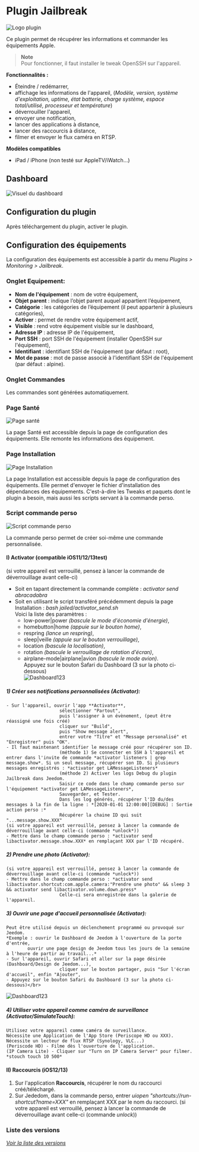 # Plugin Jailbreak

![Logo plugin](../assets/images/Jailbreak_icon.png "Logo plugin")

Ce plugin permet de récupérer les informations et commander les équipements Apple.

> **Note**  
> Pour fonctionner, il faut installer le tweak OpenSSH sur l'appareil.

**Fonctionnalités :**

- Éteindre / redémarrer,
- affichage les informations de l'appareil, (*Modèle, version, système d'exploitation, uptime, état batterie, charge système, espace total/utilisé, processeur et température*)
- déverrouiller l'appareil,
- envoyer une notification,
- lancer des applications à distance,
- lancer des raccourcis à distance,
- filmer et envoyer le flux caméra en RTSP.

**Modèles compatibles**
- iPad / iPhone (non testé sur AppleTV/iWatch...)

## Dashboard

![Visuel du dashboard](../assets/images/Dashboard.png "Visuel du dashboard")

## Configuration du plugin

Après téléchargement du plugin, activer le plugin.

## Configuration des équipements

La configuration des équipements est accessible à partir du menu *Plugins > Monitoring > Jailbreak*.

### Onglet Equipement:

-   **Nom de l'équipement** : nom de votre équipement,
-   **Objet parent** : indique l’objet parent auquel appartient l’équipement,
-   **Catégorie** : les catégories de l’équipement (il peut appartenir à plusieurs catégories),
-   **Activer** : permet de rendre votre équipement actif,
-   **Visible** : rend votre équipement visible sur le dashboard,
-   **Adresse IP** : adresse IP de l'équipement,
-   **Port SSH** : port SSH de l'équipement (installer OpenSSH sur l'équipement),
-   **Identifiant** : identifiant SSH de l'équipement (par défaut : root),
-   **Mot de passe** : mot de passe associé à l'identifiant SSH de l'équipement (par défaut : alpine).

### Onglet Commandes

Les commandes sont générées automatiquement.

### Page Santé

![Page santé](../assets/images/jailbreak_screenshot2.png "Page Santé")

La page Santé est accessible depuis la page de configuration des équipements.
Elle remonte les informations des équipement.

### Page Installation

![Page Installation](../assets/images/jailbreak_screenshot1.png "Page Installation")

La page Installation est accessible depuis la page de configuration des équipements.
Elle permet d'envoyer le fichier d'installation des dépendances des équipements.
C'est-à-dire les Tweaks et paquets dont le plugin a besoin, mais aussi les scripts servant à la commande perso.

### Script commande perso

![Script commande perso](../assets/images/jailbreak_screenshot3.png "Script commande perso")

La commande perso permet de créer soi-même une commande personnalisée.

#### I) Activator (compatible iOS11/12/13test)
(si votre appareil est verrouillé, pensez à lancer la commande de déverrouillage avant celle-ci)
* Soit en tapant directement la commande complète : *activator send abracadabra*
* Soit en utilisant le script transféré précédemment depuis la page Installation : *bash jailed/activator_send.sh* *<parametre>*</br>
Voici la liste des paramètres :</br>
    * low-power|power *(bascule le mode d'économie d'énergie)*,</br>
    * homebutton|home *(appuie sur le bouton home)*,</br>
    * respring *(lance un respring)*,</br>
    * sleep|veille *(appuie sur le bouton verrouillage)*,</br>
    * location *(bascule la localisation)*,</br>
    * rotation *(bascule le verrouillage de rotation d'écran)*,</br>
    * airplane-mode|airplane|avion *(bascule le mode avion)*.</br>
Appuyez sur le bouton Safari du Dashboard (3 sur la photo ci-dessous)</br>
![Dashboard123](../assets/images/Dashboard123.png "Dashboard123")

##### 1) Créer ses notifications personnalisées (*Activator*):
	- Sur l'appareil, ouvrir l'app **Activator**,
						sélectionner "Partout",
						puis l'assigner à un évènement, (peut être réassigné une fois créé)
						cliquer sur "Build",
						puis "Show message alert",
						entrer votre "Titre" et "Message personalisé" et "Enregistrer" puis "OK".
	- Il faut maintenant identifier le message créé pour récupérer son ID.
                        (méthode 1) Se connecter en SSH à l'appareil et entrer dans l'invite de commande *activator listeners | grep message.show*. Si un seul message, récupérer son ID. Si plusieurs messages enregistrés : *activator get LAMessageListeners*
                        (méthode 2) Activer les logs Debug du plugin Jailbreak dans Jeedom.
                        Saisir ce code dans le champ commande perso sur l'équipement *activator get LAMessageListeners*,
                        Sauvegarder, et Tester.
                        Dans les log générés, récupérer l'ID du/des messages à la fin de la ligne : *[2020-01-01 12:00:00][DEBUG] : Sortie action perso :*
                        Récupérer la chaine ID qui suit "...message.show.XXX"
	(si votre appareil est verrouillé, pensez à lancer la commande de déverrouillage avant celle-ci (commande *unlock*))
	- Mettre dans le champ commande perso : *activator send libactivator.message.show.XXX* en remplaçant XXX par l'ID récupéré.

##### 2) Prendre une photo (*Activator*):
	(si votre appareil est verrouillé, pensez à lancer la commande de déverrouillage avant celle-ci (commande *unlock*))
	- Mettre dans le champ commande perso : *activator send libactivator.shortcut:com.apple.camera:"Prendre une photo" && sleep 3 && activator send libactivator.volume.down.press*
                        Celle-ci sera enregistrée dans la galerie de l'appareil.

##### 3) Ouvrir une page d'accueil personnalisée (*Activator*):
    Peut être utilisé depuis un déclenchement programmé ou provoqué sur Jeedom.
    *Exemple : ouvrir le Dashboard de Jeedom à l'ouverture de la porte d'entrée,
            ouvrir une page design de Jeedom tous les jours de la semaine à l'heure de partir au travail...*
    - Sur l'appareil, ouvrir Safari et aller sur la page désirée (Dashboard/Design de Jeedom...),
					    cliquer sur le bouton partager, puis "Sur l'écran d'accueil", enfin "Ajouter",
    - Appuyez sur le bouton Safari du Dashboard (3 sur la photo ci-dessous)</br>
   ![Dashboard123](../assets/images/Dashboard123.png "Dashboard123")

##### 4) Utiliser votre appareil comme caméra de surveillance (*Activator*/*SimulateTouch*):
    Utilisez votre appareil comme caméra de surveillance.
    Nécessite une Application de l'App Store (Periscope HD ou XXX).
    Nécessite un lecteur de flux RTSP (Synology, VLC...)
    (Periscode HD) - Filme dès l'ouverture de l'application.
    (IP Camera Lite) - Cliquer sur "Turn on IP Camera Server" pour filmer. *stouch touch 10 500*

#### II) Raccourcis (iOS12/13)
1) Sur l'application **Raccourcis**, récupérer le nom du raccourci créé/téléchargé.
2) Sur Jededom, dans la commande perso, entrer *uiopen "shortcuts://run-shortcut?name=XXX"* en remplaçant XXX par le nom du raccourci.
(si votre appareil est verrouillé, pensez à lancer la commande de déverrouillage avant celle-ci (commande *unlock*))
    
### Liste des versions

*[Voir la liste des versions](changelog.md)*
